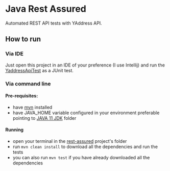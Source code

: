 # Java Rest Assured
Automated REST API tests with YAddress API.

## How to run

### Via IDE
Just open this project in an IDE of your preference (I use Intellij) and run the [YaddressApiTest](src/test/java/yaddress/YaddressApiTest.java) as a JUnit test.

### Via command line
#### Pre-requisites:
- have [mvn](https://maven.apache.org/download.cgi) installed
- have JAVA_HOME variable configured in your environment preferable pointing to [JAVA 11 JDK](https://www.oracle.com/java/technologies/javase-jdk11-downloads.html) folder
#### Running 
- open your terminal in the [rest-assured](/rest-assured) project's folder
- run `mvn clean install` to download all the dependencies and run the tests
- you can also run `mvn test` if you have already downloaded all the dependencies